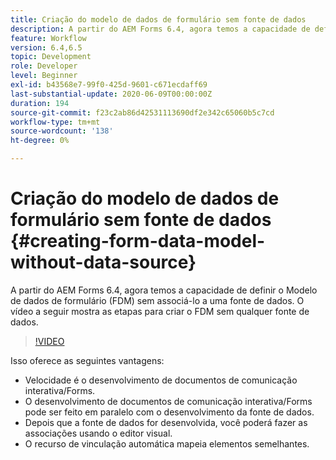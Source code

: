 ```yaml
---
title: Criação do modelo de dados de formulário sem fonte de dados
description: A partir do AEM Forms 6.4, agora temos a capacidade de definir o Modelo de dados de formulário (FDM) sem associá-lo a uma fonte de dados. O vídeo a seguir mostra as etapas para criar o FDM sem qualquer fonte de dados.
feature: Workflow
version: 6.4,6.5
topic: Development
role: Developer
level: Beginner
exl-id: b43568e7-99f0-425d-9601-c671ecdaff69
last-substantial-update: 2020-06-09T00:00:00Z
duration: 194
source-git-commit: f23c2ab86d42531113690df2e342c65060b5c7cd
workflow-type: tm+mt
source-wordcount: '138'
ht-degree: 0%

---
```


# Criação do modelo de dados de formulário sem fonte de dados {#creating-form-data-model-without-data-source}

A partir do AEM Forms 6.4, agora temos a capacidade de definir o Modelo de dados de formulário (FDM) sem associá-lo a uma fonte de dados. O vídeo a seguir mostra as etapas para criar o FDM sem qualquer fonte de dados.

>[!VIDEO](https://video.tv.adobe.com/v/21414?quality=12&learn=on)

Isso oferece as seguintes vantagens:

* Velocidade é o desenvolvimento de documentos de comunicação interativa/Forms.
* O desenvolvimento de documentos de comunicação interativa/Forms pode ser feito em paralelo com o desenvolvimento da fonte de dados.
* Depois que a fonte de dados for desenvolvida, você poderá fazer as associações usando o editor visual.
* O recurso de vinculação automática mapeia elementos semelhantes.
